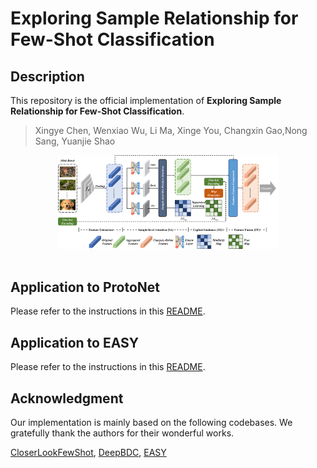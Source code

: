# Exploring Sample Relationship for Few-Shot Classification

## Description
This repository is the official implementation of **Exploring Sample Relationship for Few-Shot Classification**.
         
> Xingye Chen, Wenxiao Wu, Li Ma, Xinge You, Changxin Gao,Nong Sang, Yuanjie Shao      

<div align="center">
<img src="./Figures/overview.png" width="70%" height="70%"><br><br>
</div>

## Application to ProtoNet

Please refer to the instructions in this [README](SRE-ProtoNet/README.md).

## Application to EASY
Please refer to the instructions in this [README](SRE-EASY/README.md).

## Acknowledgment

Our implementation is mainly based on the following codebases. We gratefully thank the authors for their wonderful works.

[CloserLookFewShot](https://github.com/wyharveychen/CloserLookFewShot),
[DeepBDC](https://github.com/Fei-Long121/DeepBDC),
[EASY](https://github.com/ybendou/easy)
